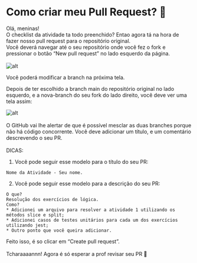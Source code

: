 # Como criar meu Pull Request? 🤔

Olá, meninas! <br>
O checklist da atividade ta todo preenchido? Entao agora tá na hora de fazer nosso pull request para o repositório original. <br>
Você deverá navegar até o seu repositório onde você fez o fork e pressionar o botão “New pull request” no lado esquerdo da página. <br> <br>
![alt](https://assets.digitalocean.com/articles/eng_python/PullRequest/PRButton.png)

Você poderá modificar a branch na próxima tela. 

Depois de ter escolhido a branch main do repositório original no lado esquerdo, e a nova-branch do seu fork do lado direito, você deve ver uma tela assim:

![alt](https://assets.digitalocean.com/articles/eng_python/PullRequest/PullRequest.png)
<br> <br>
O GitHub vai lhe alertar de que é possível mesclar as duas branches porque não há código concorrente. Você deve adicionar um título, e um comentário descrevendo o seu PR. <br> <br>
DICAS: <br>
1. Você pode seguir esse modelo para o título do seu PR: 
``` 
Nome da Atividade - Seu nome. 
```
2. Você pode seguir esse modelo para a descrição do seu PR: 
``` 
O que?
Resolução dos exercícios de lógica.
Como?
* Adicionei um arquivo para resolver a atividade 1 utilizando os métodos slice e split;
* Adicionei casos de testes unitários para cada um dos exercícios utilizando jest;
* Outro ponto que você queira adicionar.
```
Feito isso, é so clicar em “Create pull request”. <br> <br>
Tcharaaaannn! Agora é só esperar a prof revisar seu PR 💜
